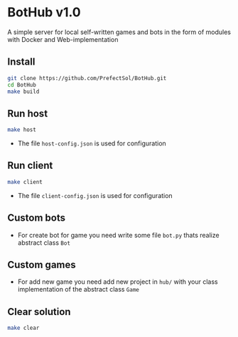 # BotHub v1.0

A simple server for local self-written games and bots in the form of modules with Docker and Web-implementation

## Install

```bash
git clone https://github.com/PrefectSol/BotHub.git
cd BotHub
make build
```

## Run host

```bash
make host
```
 - The file `host-config.json` is used for configuration

## Run client
```bash
make client
```
 - The file `client-config.json` is used for configuration


## Custom bots
 - For create bot for game you need write some file `bot.py` thats realize abstract class `Bot`

## Custom games
 - For add new game you need add new project in `hub/` with your class implementation of the abstract class `Game`

## Clear solution
```bash
make clear
```